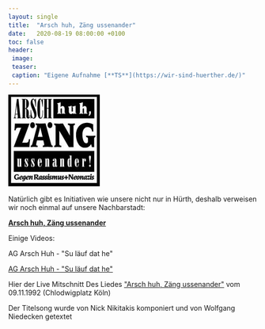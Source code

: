 ```yaml
---
layout: single
title:  "Arsch huh, Zäng ussenander"
date:   2020-08-19 08:00:00 +0100
toc: false
header:
 image: 
 teaser:
 caption: "Eigene Aufnahme [**TS**](https://wir-sind-huerther.de/)"
---
```

![Edelweiss](/assets/images/2020-08-20-arschhuh.png)

Natürlich gibt es Initiativen wie unsere nicht nur in Hürth, deshalb verweisen wir noch einmal auf unsere Nachbarstadt:

**<a href="https://www.arschhuh.de/" target="_blank">Arsch huh, Zäng ussenander</a>**

Einige Videos:

AG Arsch Huh - "Su läuf dat he" 

<a href="https://youtu.be/LP2KCIucKRk" target="_blank">AG Arsch Huh - "Su läuf dat he" </a>
 

Hier der Live Mitschnitt Des Liedes <a href="https://youtu.be/nr0FGYRbz_Y" target="_blank">"Arsch huh, Zäng ussenander"</a>
vom 09.11.1992 (Chlodwigplatz Köln)

Der Titelsong wurde von Nick Nikitakis komponiert und von Wolfgang Niedecken getextet

 
